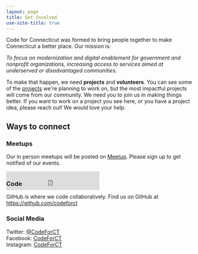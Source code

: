 ```yaml
---
layout: page
title: Get Involved
use-site-title: true
---
```


<p>Code for Connecticut was formed to bring people together to make Connecticut a better place. Our mission is:

<p>
<em>To focus on modernization and digital enablement for government and nonprofit organizations, increasing access to services aimed at underserved or disadvantaged communities.</em></p>

<p>To make that happen, we need <strong>projects</strong> and <strong>volunteers</strong>. You can see some of the <a href="../projects/">projects</a> we're planning to work on, but the most impactful projects will come from our community. We need you to join us in making things better. If you want to work on a project you see here, or you have a project idea, please reach out! We would love your help.</p>

<h2>Ways to connect</h2>

<h3>Meetups</h3>
<p>Our in person meetups will be posted on <a href="https://www.meetup.com/Tech-Talent-South-Hartford">Meetup</a>. Please sign up to get notified of our events.</p>
<iframe width="250" height="50" src="https://www.meetup.com/Tech-Talent-South-Hartford" frameborder="0" scrolling="no" style="margin-bottom: -200px"></iframe>

<h3>Code</h3>
<p>GitHub is where we code collaboratively. Find us on GitHub at <a href="https://github.com/codeforct">https://github.com/codeforct</a></p>

<h3>Social Media</h3>
<p>Twitter: <a href="https://twitter.com/CodeForCT">@CodeForCT</a><br>
Facebook: <a href="https://www.facebook.com/CodeForCT">CodeForCT</a><br>
Instagram: <a href="https://instagram.com/CodeForCT">CodeForCT</a><br></p>